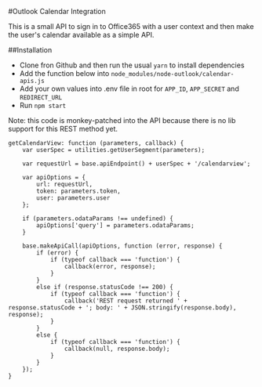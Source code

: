 #Outlook Calendar Integration

This is a small API to sign in to Office365 with a user context and then make the user's calendar available as a simple API.


##Installation

* Clone fron Github and then run the usual `yarn` to install dependencies
* Add the function below into `node_modules/node-outlook/calendar-apis.js`
* Add your own values into .env file in root for `APP_ID`, `APP_SECRET` and `REDIRECT_URL` 
* Run `npm start`
    
Note: this code is monkey-patched into the API because there is no lib support for this REST method yet.

    getCalendarView: function (parameters, callback) {
        var userSpec = utilities.getUserSegment(parameters);

        var requestUrl = base.apiEndpoint() + userSpec + '/calendarview';

        var apiOptions = {
            url: requestUrl,
            token: parameters.token,
            user: parameters.user
        };

        if (parameters.odataParams !== undefined) {
            apiOptions['query'] = parameters.odataParams;
        }

        base.makeApiCall(apiOptions, function (error, response) {
            if (error) {
                if (typeof callback === 'function') {
                    callback(error, response);
                }
            }
            else if (response.statusCode !== 200) {
                if (typeof callback === 'function') {
                    callback('REST request returned ' + response.statusCode + '; body: ' + JSON.stringify(response.body), response);
                }
            }
            else {
                if (typeof callback === 'function') {
                    callback(null, response.body);
                }
            }
        });
    }

